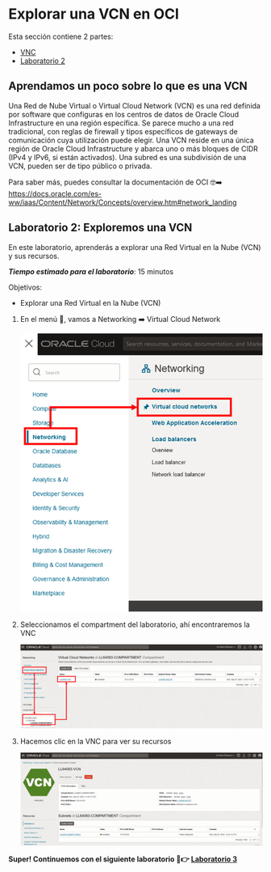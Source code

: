 # Explorar una VCN en OCI

Esta sección contiene 2 partes:
- [VNC](#aprendamos-un-poco-sobre-lo-que-es-una-vcn)
- [Laboratorio 2](#laboratorio-2-exploremos-una-vcn)
  
## Aprendamos un poco sobre lo que es una VCN

Una Red de Nube Virtual o Virtual Cloud Network (VCN) es una red definida por software que configuras en los centros de datos de Oracle Cloud Infrastructure en una región específica. Se parece mucho a una red tradicional, con reglas de firewall y tipos específicos de gateways de comunicación cuya utilización puede elegir. Una VCN reside en una única región de Oracle Cloud Infrastructure y abarca uno o más bloques de CIDR (IPv4 y IPv6, si están activados). Una subred es una subdivisión de una VCN, pueden ser de tipo público o privada.

Para saber más, puedes consultar la documentación de OCI 🤓➡️ https://docs.oracle.com/es-ww/iaas/Content/Network/Concepts/overview.htm#network_landing

## Laboratorio 2: Exploremos una VCN

En este laboratorio, aprenderás a explorar una Red Virtual en la Nube (VCN) y sus recursos.

_**Tiempo estimado para el laboratorio**_: 15 minutos

Objetivos:
- Explorar una Red Virtual en la Nube (VCN)


1. En el menú 🍔, vamos a Networking ➡️ Virtual Cloud Network

   ![imagen](../Lab2-VCN/Imagenes/lab2-1.png)
   
2. Seleccionamos el compartment del laboratorio, ahí encontraremos la VNC

   ![imagen](../Lab2-VCN/Imagenes/lab2-2.png)
   
3. Hacemos clic en la VNC para ver su recursos

   ![imagen](../Lab2-VCN/Imagenes/lab2-3.png)

**Super! Continuemos con el siguiente laboratorio 🥳👉 [Laboratorio 3](https://github.com/kapvar9/oci-FastTrack-infraestructura/blob/main/Lab3-MaquinasVirtuales/Readme.md)**
